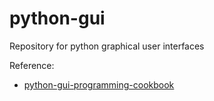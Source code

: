 # python-gui
Repository for python graphical user interfaces

Reference:
- [python-gui-programming-cookbook](https://www.packtpub.com/application-development/python-gui-programming-cookbook-second-edition)
